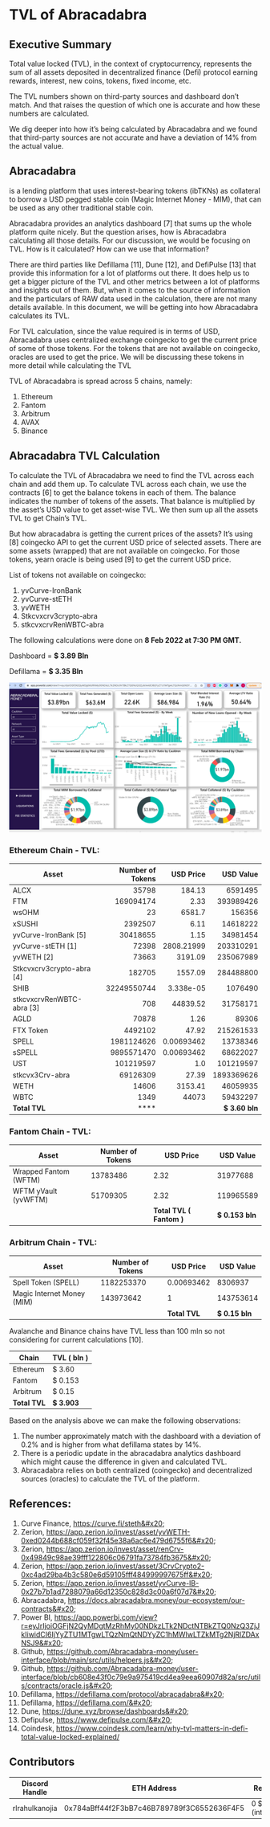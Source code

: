 # TVL of Abracadabra

## Executive Summary

Total value locked (TVL), in the context of cryptocurrency, represents the sum of all assets deposited in decentralized finance (Defi) protocol earning rewards, interest, new coins, tokens, fixed income, etc.

The TVL numbers shown on third-party sources and dashboard don’t match. And that raises the question of which one is accurate and how these numbers are calculated.

We dig deeper into how it’s being calculated by Abracadabra and we found that third-party sources are not accurate and have a deviation of 14% from the actual value.

## Abracadabra

is a lending platform that uses interest-bearing tokens (ibTKNs) as collateral to borrow a USD pegged stable coin (Magic Internet Money - MIM), that can be used as any other traditional stable coin.

Abracadabra provides an analytics dashboard \[7] that sums up the whole platform quite nicely. But the question arises, how is Abracadabra calculating all those details. For our discussion, we would be focusing on TVL. How is it calculated? How can we use that information?

There are third parties like Defillama \[11], Dune \[12], and DefiPulse \[13] that provide this information for a lot of platforms out there. It does help us to get a bigger picture of the TVL and other metrics between a lot of platforms and insights out of them. But, when it comes to the source of information and the particulars of RAW data used in the calculation, there are not many details available. In this document, we will be getting into how Abracadabra calculates its TVL.

For TVL calculation, since the value required is in terms of USD, Abracadabra uses centralized exchange coingecko to get the current price of some of those tokens. For the tokens that are not available on coingecko, oracles are used to get the price. We will be discussing these tokens in more detail while calculating the TVL

TVL of Abracadabra is spread across 5 chains, namely:&#x20;

1. Ethereum&#x20;
2. Fantom&#x20;
3. Arbitrum&#x20;
4. AVAX&#x20;
5. Binance

## Abracadabra TVL Calculation

To calculate the TVL of Abracadabra we need to find the TVL across each chain and add them up. To calculate TVL across each chain, we use the contracts \[6] to get the balance tokens in each of them. The balance indicates the number of tokens of the assets. That balance is multiplied by the asset’s USD value to get asset-wise TVL. We then sum up all the assets TVL to get Chain’s TVL.

But how abracadabra is getting the current prices of the assets? It’s using \[8] coingecko API to get the current USD price of selected assets. There are some assets (wrapped) that are not available on coingecko. For those tokens, yearn oracle is being used \[9] to get the current USD price.

List of tokens not available on coingecko:&#x20;

1. yvCurve-IronBank&#x20;
2. yvCurve-stETH&#x20;
3. yvWETH&#x20;
4. Stkcvxcrv3crypto-abra&#x20;
5. stkcvxcrvRenWBTC-abra

The following calculations were done on **8 Feb 2022 at 7:30 PM GMT.**

Dashboard = **$ 3.89 Bln**&#x20;

Defillama    = **$ 3.35 Bln**

![](<../../../.gitbook/assets/Screenshot 2022-02-08 at 1.44.14 AM.png>)

### Ethereum Chain - TVL:

| **Asset**                  | **Number of Tokens** | **USD Price** |   **USD Value** |
| -------------------------- | -------------------: | ------------: | --------------: |
| ALCX                       |                35798 |        184.13 |         6591495 |
| FTM                        |            169094174 |          2.33 |       393989426 |
| wsOHM                      |                   23 |        6581.7 |          156356 |
| xSUSHI                     |              2392507 |          6.11 |        14618222 |
| yvCurve-IronBank \[5]      |             30418655 |          1.15 |        34981454 |
| yvCurve-stETH \[1]         |                72398 |    2808.21999 |       203310291 |
| yvWETH \[2]                |                73663 |       3191.09 |       235067989 |
| Stkcvxcrv3crypto-abra \[4] |               182705 |       1557.09 |       284488800 |
| SHIB                       |          32249550744 |     3.338e-05 |         1076490 |
| stkcvxcrvRenWBTC-abra \[3] |                  708 |      44839.52 |        31758171 |
| AGLD                       |                70878 |          1.26 |           89306 |
| FTX Token                  |              4492102 |         47.92 |       215261533 |
| SPELL                      |           1981124626 |    0.00693462 |        13738346 |
| sSPELL                     |           9895571470 |    0.00693462 |        68622027 |
| UST                        |            101219597 |           1.0 |       101219597 |
| stkcvx3Crv-abra            |             69126309 |         27.39 |      1893369626 |
| WETH                       |                14606 |       3153.41 |        46059935 |
| WBTC                       |                 1349 |         44073 |        59432297 |
| **Total TVL**              |                 **** |               | **$ 3.60 bln**  |

### Fantom Chain - TVL:

| Asset                 | Number of Tokens | USD Price                | USD Value       |
| --------------------- | ---------------- | ------------------------ | --------------- |
| Wrapped Fantom (WFTM) | 13783486         | 2.32                     | 31977688        |
| WFTM yVault (yvWFTM)  | 51709305         |  2.32                    | 119965589       |
|                       |                  | **Total TVL ( Fantom )** | **$ 0.153 bln** |

### Arbitrum Chain - TVL:

| Asset                      | Number of Tokens | USD Price      | USD Value      |
| -------------------------- | ---------------- | -------------- | -------------- |
| Spell Token (SPELL)        | 1182253370       | 0.00693462     | 8306937        |
| Magic Internet Money (MIM) | 143973642        | 1              | 143753614      |
|                            |                  | **Total TVL**  | **$ 0.15 bln** |

&#x20;           &#x20;

Avalanche and Binance chains have TVL less than 100 mln so not considering for current calculations \[10].

&#x20;     &#x20;

| Chain          | TVL ( bln )  |
| -------------- | ------------ |
| Ethereum       | $ 3.60       |
| Fantom         | $ 0.153      |
| Arbitrum       | $ 0.15       |
| **Total TVL**  | **$ 3.903**  |

Based on the analysis above we can make the following observations:

1. The number approximately match with the dashboard with a deviation of 0.2% and is higher from what defillama states by 14%.
2. There is a periodic update in the abracadabra analytics dashboard which might cause the difference in given and calculated TVL.
3. Abracadabra relies on both centralized (coingecko) and decentralized sources (oracles) to calculate the TVL of the platform.

## References:

1. Curve Finance, https://curve.fi/steth&#x20;
2. Zerion, https://app.zerion.io/invest/asset/yvWETH-0xed0244b688cf059f32f45e38a6ac6e479d6755f6&#x20;
3. Zerion, https://app.zerion.io/invest/asset/renCrv-0x49849c98ae39fff122806c06791fa73784fb3675&#x20;
4. Zerion, https://app.zerion.io/invest/asset/3CrvCrypto2-0xc4ad29ba4b3c580e6d59105fff484999997675ff&#x20;
5. Zerion, https://app.zerion.io/invest/asset/yvCurve-IB-0x27b7b1ad7288079a66d12350c828d3c00a6f07d7&#x20;
6. Abracadabra, https://docs.abracadabra.money/our-ecosystem/our-contracts&#x20;
7. Power BI, https://app.powerbi.com/view?r=eyJrIjoiOGFjN2QyMDgtMzRhMy00NDkzLTk2NDctNTBkZTQ0NzQ3ZjJkIiwidCI6IjYyZTU1MTgwLTQzNmQtNDYyZC1hMWIwLTZkMTg2NjRlZDAxNSJ9&#x20;
8. Github, https://github.com/Abracadabra-money/user-interface/blob/main/src/utils/helpers.js&#x20;
9. Github, https://github.com/Abracadabra-money/user-interface/blob/cb608e43f0c79e9a975419cd4ea9eea60907d82a/src/utils/contracts/oracle.js&#x20;
10. Defillama, https://defillama.com/protocol/abracadabra&#x20;
11. Defillama, https://defillama.com/&#x20;
12. Dune, https://dune.xyz/browse/dashboards&#x20;
13. Defipulse, https://www.defipulse.com/&#x20;
14. Coindesk, https://www.coindesk.com/learn/why-tvl-matters-in-defi-total-value-locked-explained/

## Contributors

| Discord Handle | ETH Address                                | Reward            | Contribution     |
| -------------- | ------------------------------------------ | ----------------- | ---------------- |
| rlrahulkanojia | 0x784aBff44f2F3bB7c46B789789f3C6552636F4F5 | 0 $CMK (internal) | Original version |
